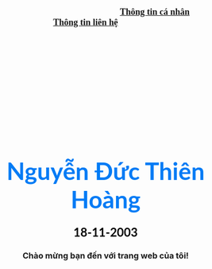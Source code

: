 <DOCTYPE html>
    <html lang="en">
    <head>
        <meta charset="utf-8">
      <title>
          Trang Web của tôi
      </title>
      </head>
      <body background="https://ecotour.com.vn/wp-content/uploads/2020/05/ch%E1%BB%A3-%C4%91%C3%AAm-nha-trang.jpg">
        <h3 align="center">
          &nbsp; &nbsp; &nbsp; &nbsp; &nbsp; &nbsp; &nbsp; &nbsp; &nbsp; &nbsp; &nbsp; &nbsp;
           &nbsp; &nbsp; &nbsp; &nbsp; &nbsp; &nbsp; &nbsp; &nbsp; &nbsp; &nbsp; &nbsp; &nbsp;
           &nbsp; &nbsp; &nbsp; &nbsp; &nbsp; &nbsp; &nbsp; &nbsp; &nbsp; &nbsp; &nbsp; &nbsp;
          <font face="cinzel" size="4">
            <a href="#">Thông tin cá nhân</a> &nbsp; &nbsp; &nbsp; &nbsp; &nbsp; &nbsp; &nbsp; &nbsp; &nbsp;
            <a href="#">Thông tin liên hệ</a> &nbsp; &nbsp; &nbsp; &nbsp; &nbsp; &nbsp; &nbsp; &nbsp; &nbsp;
          </font>
        </h3>
        <br /><br /><br /><br /><br /><br /><br /><br /><br /><br /><br /><br />
        <h1 align="center">
          <font face="Lato" color="#017bf5" size="7">
           Nguyễn Đức Thiên Hoàng
          </font>
        </h1>
        <h3 align="center">
          <font face="Lato" color="#000" size="5">
          18-11-2003
          </font>
        </br>
        </h3>
        </body>
      <h3 align="center">
        <a hred="#">Chào mừng bạn đến với trang web của tôi!</a>
      </h3>
      </body>
      </html>
